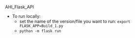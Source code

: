 AHI_Flask_API

- To run locally: 
    - set the name of the version/file you want to run: `export FLASK_APP=Build_1.py` 
    - `python -m flask run` 